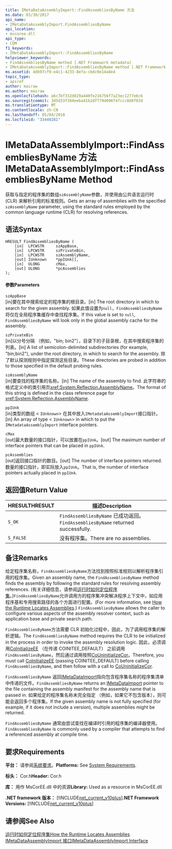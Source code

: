 ```yaml
---
title: IMetaDataAssemblyImport::FindAssembliesByName 方法
ms.date: 03/30/2017
api_name:
- IMetaDataAssemblyImport.FindAssembliesByName
api_location:
- mscoree.dll
api_type:
- COM
f1_keywords:
- IMetaDataAssemblyImport::FindAssembliesByName
helpviewer_keywords:
- FindAssembliesByName method [.NET Framework metadata]
- IMetaDataAssemblyImport::FindAssembliesByName method [.NET Framework metadata]
ms.assetid: 4db97cf9-e4c1-4233-8efa-cbdc0e14a8e4
topic_type:
- apiref
author: mairaw
ms.author: mairaw
ms.openlocfilehash: a6c7bf332d829a440fe216756f7a23ec1277e6c6
ms.sourcegitcommit: 3d5d33f384eeba41b2dff79d096f47ccc8d8f03d
ms.translationtype: MT
ms.contentlocale: zh-CN
ms.lasthandoff: 05/04/2018
ms.locfileid: "33449281"
---
```

# <a name="imetadataassemblyimportfindassembliesbyname-method"></a><span data-ttu-id="18732-102">IMetaDataAssemblyImport::FindAssembliesByName 方法</span><span class="sxs-lookup"><span data-stu-id="18732-102">IMetaDataAssemblyImport::FindAssembliesByName Method</span></span>
<span data-ttu-id="18732-103">获取与指定的程序集的数组`szAssemblyName`参数，并使用由公共语言运行时 (CLR) 来解析引用的标准规则。</span><span class="sxs-lookup"><span data-stu-id="18732-103">Gets an array of assemblies with the specified `szAssemblyName` parameter, using the standard rules employed by the common language runtime (CLR) for resolving references.</span></span>  
  
## <a name="syntax"></a><span data-ttu-id="18732-104">语法</span><span class="sxs-lookup"><span data-stu-id="18732-104">Syntax</span></span>  
  
```  
HRESULT FindAssembliesByName (  
    [in]  LPCWSTR     szAppBase,   
    [in]  LPCWSTR     szPrivateBin,   
    [in]  LPCWSTR     szAssemblyName,   
    [out] IUnknown    *ppIUnk[],   
    [in]  ULONG       cMax,   
    [out] ULONG       *pcAssemblies  
);  
```  
  
#### <a name="parameters"></a><span data-ttu-id="18732-105">参数</span><span class="sxs-lookup"><span data-stu-id="18732-105">Parameters</span></span>  
 `szAppBase`  
 <span data-ttu-id="18732-106">[in]要在其中搜索给定的程序集的根目录。</span><span class="sxs-lookup"><span data-stu-id="18732-106">[in] The root directory in which to search for the given assembly.</span></span> <span data-ttu-id="18732-107">如果此值设置为`null`，`FindAssembliesByName`将仅在全局程序集缓存中查找程序集。</span><span class="sxs-lookup"><span data-stu-id="18732-107">If this value is set to `null`, `FindAssembliesByName` will look only in the global assembly cache for the assembly.</span></span>  
  
 `szPrivateBin`  
 <span data-ttu-id="18732-108">[in]以分号分隔 （例如，"bin; bin2"），目录下的子目录根，在其中搜索程序集的列表。</span><span class="sxs-lookup"><span data-stu-id="18732-108">[in] A list of semicolon-delimited subdirectories (for example, "bin;bin2"), under the root directory, in which to search for the assembly.</span></span> <span data-ttu-id="18732-109">除了默认探测规则中指定探测这些目录。</span><span class="sxs-lookup"><span data-stu-id="18732-109">These directories are probed in addition to those specified in the default probing rules.</span></span>  
  
 `szAssemblyName`  
 <span data-ttu-id="18732-110">[in]要查找的程序集的名称。</span><span class="sxs-lookup"><span data-stu-id="18732-110">[in] The name of the assembly to find.</span></span> <span data-ttu-id="18732-111">此字符串的格式定义中的类引用页<xref:System.Reflection.AssemblyName>。</span><span class="sxs-lookup"><span data-stu-id="18732-111">The format of this string is defined in the class reference page for <xref:System.Reflection.AssemblyName>.</span></span>  
  
 `ppIUnk`  
 <span data-ttu-id="18732-112">[in]类型的数组 <<!--zzxref:IUnknown --> `IUnknown`> 在其中放入`IMetadataAssemblyImport`接口指针。</span><span class="sxs-lookup"><span data-stu-id="18732-112">[in] An array of type <<!--zzxref:IUnknown --> `IUnknown`> in which to put the `IMetadataAssemblyImport` interface pointers.</span></span>  
  
 `cMax`  
 <span data-ttu-id="18732-113">[out]最大数量的接口指针，可以放置在`ppIUnk`。</span><span class="sxs-lookup"><span data-stu-id="18732-113">[out] The maximum number of interface pointers that can be placed in `ppIUnk`.</span></span>  
  
 `pcAssemblies`  
 <span data-ttu-id="18732-114">[out]返回接口指针的数目。</span><span class="sxs-lookup"><span data-stu-id="18732-114">[out] The number of interface pointers returned.</span></span> <span data-ttu-id="18732-115">数量的接口指针，即实际放入`ppIUnk`。</span><span class="sxs-lookup"><span data-stu-id="18732-115">That is, the number of interface pointers actually placed in `ppIUnk`.</span></span>  
  
## <a name="return-value"></a><span data-ttu-id="18732-116">返回值</span><span class="sxs-lookup"><span data-stu-id="18732-116">Return Value</span></span>  
  
|<span data-ttu-id="18732-117">HRESULT</span><span class="sxs-lookup"><span data-stu-id="18732-117">HRESULT</span></span>|<span data-ttu-id="18732-118">描述</span><span class="sxs-lookup"><span data-stu-id="18732-118">Description</span></span>|  
|-------------|-----------------|  
|`S_OK`|<span data-ttu-id="18732-119">`FindAssembliesByName` 已成功返回。</span><span class="sxs-lookup"><span data-stu-id="18732-119">`FindAssembliesByName` returned successfully.</span></span>|  
|`S_FALSE`|<span data-ttu-id="18732-120">没有程序集。</span><span class="sxs-lookup"><span data-stu-id="18732-120">There are no assemblies.</span></span>|  
  
## <a name="remarks"></a><span data-ttu-id="18732-121">备注</span><span class="sxs-lookup"><span data-stu-id="18732-121">Remarks</span></span>  
 <span data-ttu-id="18732-122">给定程序集名称，`FindAssembliesByName`方法找到按照标准规则以解析程序集引用的程序集。</span><span class="sxs-lookup"><span data-stu-id="18732-122">Given an assembly name, the `FindAssembliesByName` method finds the assembly by following the standard rules for resolving assembly references.</span></span> <span data-ttu-id="18732-123">(有关详细信息，请参阅[运行时如何定位程序集](../../../../docs/framework/deployment/how-the-runtime-locates-assemblies.md)。)`FindAssembliesByName`允许调用方的程序集冲突解决程序上下文中，如应用程序基和专用搜索路径的各个方面进行配置。</span><span class="sxs-lookup"><span data-stu-id="18732-123">(For more information, see [How the Runtime Locates Assemblies](../../../../docs/framework/deployment/how-the-runtime-locates-assemblies.md).) `FindAssembliesByName` allows the caller to configure various aspects of the assembly resolver context, such as application base and private search path.</span></span>  
  
 <span data-ttu-id="18732-124">`FindAssembliesByName`方法需要 CLR 初始化过程中，因此，为了调用程序集的解析逻辑。</span><span class="sxs-lookup"><span data-stu-id="18732-124">The `FindAssembliesByName` method requires the CLR to be initialized in the process in order to invoke the assembly resolution logic.</span></span> <span data-ttu-id="18732-125">因此，必须调用[CoInitializeEE](../../../../docs/framework/unmanaged-api/hosting/coinitializeee-function.md) （在传递 COINITEE_DEFAULT） 之前调用`FindAssembliesByName`，然后通过调用按照[CoUninitializeCor](../../../../docs/framework/unmanaged-api/hosting/couninitializecor-function.md)。</span><span class="sxs-lookup"><span data-stu-id="18732-125">Therefore, you must call [CoInitializeEE](../../../../docs/framework/unmanaged-api/hosting/coinitializeee-function.md) (passing COINITEE_DEFAULT) before calling `FindAssembliesByName`, and then follow with a call to [CoUninitializeCor](../../../../docs/framework/unmanaged-api/hosting/couninitializecor-function.md).</span></span>  
  
 <span data-ttu-id="18732-126">`FindAssembliesByName` 返回[IMetaDataImport](../../../../docs/framework/unmanaged-api/metadata/imetadataimport-interface.md)指向包含程序集名称的程序集清单中传递的文件。</span><span class="sxs-lookup"><span data-stu-id="18732-126">`FindAssembliesByName` returns an [IMetaDataImport](../../../../docs/framework/unmanaged-api/metadata/imetadataimport-interface.md) pointer to the file containing the assembly manifest for the assembly name that is passed in.</span></span> <span data-ttu-id="18732-127">如果给定的程序集名称未完全指定 （例如，如果它不包含版本），则可能会返回多个程序集。</span><span class="sxs-lookup"><span data-stu-id="18732-127">If the given assembly name is not fully specified (for example, if it does not include a version), multiple assemblies might be returned.</span></span>  
  
 <span data-ttu-id="18732-128">`FindAssembliesByName` 通常由尝试查找在编译时引用的程序集的编译器使用。</span><span class="sxs-lookup"><span data-stu-id="18732-128">`FindAssembliesByName` is commonly used by a compiler that attempts to find a referenced assembly at compile time.</span></span>  
  
## <a name="requirements"></a><span data-ttu-id="18732-129">要求</span><span class="sxs-lookup"><span data-stu-id="18732-129">Requirements</span></span>  
 <span data-ttu-id="18732-130">**平台：** 请参阅[系统要求](../../../../docs/framework/get-started/system-requirements.md)。</span><span class="sxs-lookup"><span data-stu-id="18732-130">**Platforms:** See [System Requirements](../../../../docs/framework/get-started/system-requirements.md).</span></span>  
  
 <span data-ttu-id="18732-131">**标头：** Cor.h</span><span class="sxs-lookup"><span data-stu-id="18732-131">**Header:** Cor.h</span></span>  
  
 <span data-ttu-id="18732-132">**库：** 用作 MsCorEE.dll 中的资源</span><span class="sxs-lookup"><span data-stu-id="18732-132">**Library:** Used as a resource in MsCorEE.dll</span></span>  
  
 <span data-ttu-id="18732-133">**.NET framework 版本：** [!INCLUDE[net_current_v10plus](../../../../includes/net-current-v10plus-md.md)]</span><span class="sxs-lookup"><span data-stu-id="18732-133">**.NET Framework Versions:** [!INCLUDE[net_current_v10plus](../../../../includes/net-current-v10plus-md.md)]</span></span>  
  
## <a name="see-also"></a><span data-ttu-id="18732-134">请参阅</span><span class="sxs-lookup"><span data-stu-id="18732-134">See Also</span></span>  
 [<span data-ttu-id="18732-135">运行时如何定位程序集</span><span class="sxs-lookup"><span data-stu-id="18732-135">How the Runtime Locates Assemblies</span></span>](../../../../docs/framework/deployment/how-the-runtime-locates-assemblies.md)  
 [<span data-ttu-id="18732-136">IMetaDataAssemblyImport 接口</span><span class="sxs-lookup"><span data-stu-id="18732-136">IMetaDataAssemblyImport Interface</span></span>](../../../../docs/framework/unmanaged-api/metadata/imetadataassemblyimport-interface.md)
